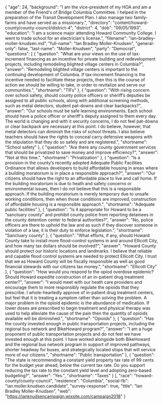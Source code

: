 {
  "age": 24,
  "background": "I am the vice-president of my HOA and am a member of the Friend's of Bridge Columbia Committee. I helped in the preparation of the Transit Development Plan. I also manage two family-farms and have served as a missionary.",
  "directory": "content/howard-county/county-council/district-4",
  "district": 4,
  "dob": "09/05/1993",
  "education": "I am a science major attending Howard Community College. I went to trade school for an electrician's license.",
  "filename": "ian-bradley-moller-knudsen.md",
  "full-name": "Ian Bradley Moller-Knudsen",
  "general-only": false,
  "last-name": "Moller-Knudsen",
  "party": "Democrat",
  "questions": [
    {
      "question": "What are your views on the use of tax-increment financing as an incentive for private building and redevelopment projects, including remodeling blighted village centers in Columbia?",
      "answer": "Remodeling blighted village centers is important to the continuing development of Columbia. If tax-increment financing is the incentive needed to facilitate these projects, then this is the course of action we should be willing to take, in order to revitalize and serve our communities.",
      "shortname": "TIFs"
    },
    {
      "question": "With rising concern over school safety, should county police officers or sheriff’s deputies be assigned to all public schools, along with additional screening methods, such as metal detectors, student pat-downs and clear backpacks?",
      "answer": "Our schools must be safe learning environments. Each school should have a police officer or sheriff's deputy assigned to them every day. The world is changing and with it security concerns, I do not feel pat-downs or clear backpack are necessary at this point. I do believe, however, that metal detectors can diminish the risks of school threats. I also believe teachers should have the rights to conceal carry defensive weapons with the stipulation that they do so safely and are registered.",
      "shortname": "School safety"
    },
    {
      "question": "Are there any county government services that should be privatized to save money and improve efficiency?",
      "answer": "Not at this time.",
      "shortname": "Privatization"
    },
    {
      "question": "Is a provision in the county’s recently adopted Adequate Public Facilities Ordinance that allows developers to build affordable housing in areas where a building moratorium is in place a responsible approach?",
      "answer": "Our citizens should have the right to an affordable place to live and call home. If the building moratorium is due to heath and safety concerns or environmental issues, then I do not believe that this is a responsible approach. If the building moratorium is merely temporary due to unsafe working conditions, then when those conditions are improved, construction of affordable housing is a responsible approach.",
      "shortname": "Adequate public facilities"
    },
    {
      "question": "Is it appropriate for Howard to be a “sanctuary county” and prohibit county police from reporting detainees in the county detention center to federal authorities?",
      "answer": "No, police officers are there to uphold the law and as such if they discover someone in violation of a law, it is their duty to enforce legislation.",
      "shortname": "Sanctuary county"
    },
    {
      "question": "What efforts, if any, should Howard County take to install more flood-control systems in and around Ellicott City, and how many tax dollars should be involved?",
      "answer": "Howard County should protect our historic locations and landmarks. I believe that reliable and capable flood control systems are needed to protect Ellicott City. I trust that we as Howard County will be fiscally responsible as well as good financial stewards with our citizens tax money.",
      "shortname": "Ellicott City"
    },
    {
      "question": "How would you respond to the opiod overdose epidemic? Should Howard expedite construction of an in-patient drug treatment center?",
      "answer": "I would meet with our heath care providers and encourage them to more responsibly regulate the opioids that they prescribe. I whole-heartedly approve of in-patient drug treatment centers, but feel that it is treating a symptom rather than solving the problem. A major problem in the opioid epidemic is the abundance of medication. If lower doses are prescribed to begin treatment and physical therapy was used to help alleviate the cause of the pain then the quantity of opioids available will be diminished.",
      "shortname": "Opioids"
    },
    {
      "question": "Has the county invested enough in public transportation projects, including the regional bus network and BikeHoward program?",
      "answer": "I am a huge proponent of public transportation projects and do not feel we have invested enough at this point. I have worked alongside both BikeHoward and the regional bus network program in support of improved pathways, shorter headway for buses, and strategically located stops that will service more of our citizens.",
      "shortname": "Public transportation"
    },
    {
      "question": "The state is recommending a constant yield property tax rate of 99 cents for the budget year ahead, below the current tax rate. Do you support reducing the tax rate to the constant yield level and adopting zero-based budgeting?",
      "answer": "Yes.",
      "shortname": "Taxes"
    }
  ],
  "race": "howard-county/county-council",
  "residence": "Columbia",
  "social-fb": "ian.moller.knudsen.candidate",
  "survey-response": true,
  "title": "Ian Bradley Moller-Knudsen",
  "web": "https://ianknudsencampaign.wixsite.com/campaign2018"
}
